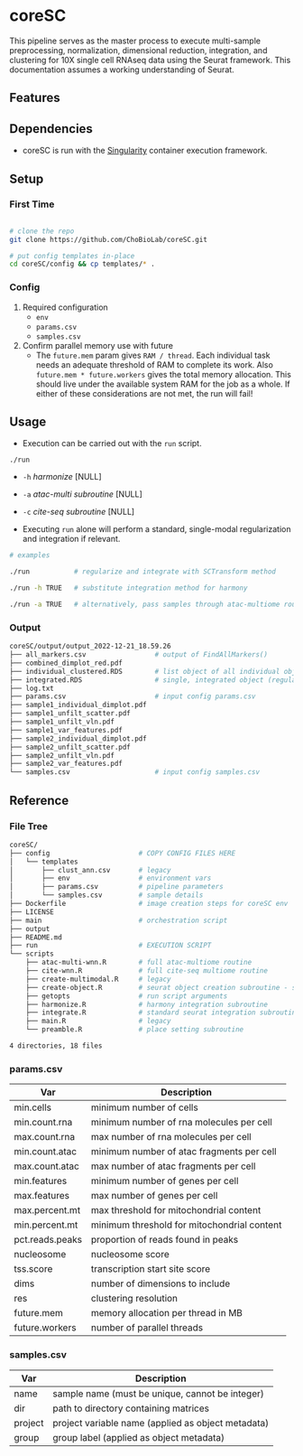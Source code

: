 # coreSC

This pipeline serves as the master process to execute multi-sample preprocessing, normalization, dimensional reduction, integration, and clustering for 10X single cell RNAseq data using the Seurat framework. This documentation assumes a working understanding of Seurat.

## Features

## Dependencies
- coreSC is run with the [Singularity](https://docs.sylabs.io/guides/3.0/user-guide/installation.html) container execution framework.

## Setup

### First Time
```sh

# clone the repo
git clone https://github.com/ChoBioLab/coreSC.git

# put config templates in-place
cd coreSC/config && cp templates/* .
```

### Config
1. Required configuration
    * `env`
    * `params.csv`
    * `samples.csv`
1. Confirm parallel memory use with future
    * The `future.mem` param gives `RAM / thread`. Each individual task needs an adequate threshold of RAM to complete its work. Also `future.mem * future.workers` gives the total memory allocation. This should live under the available system RAM for the job as a whole. If either of these considerations are not met, the run will fail!

## Usage
- Execution can be carried out with the `run` script.

`./run`
- `-h` *harmonize* [NULL]
- `-a` *atac-multi subroutine* [NULL]
- `-c` *cite-seq subroutine* [NULL]

- Executing `run` alone will perform a standard, single-modal regularization and integration if relevant.

```sh
# examples

./run           # regularize and integrate with SCTransform method

./run -h TRUE   # substitute integration method for harmony

./run -a TRUE   # alternatively, pass samples through atac-multiome routine
```

### Output
```sh
coreSC/output/output_2022-12-21_18.59.26
├── all_markers.csv                 # output of FindAllMarkers()
├── combined_dimplot_red.pdf
├── individual_clustered.RDS        # list object of all individual objects (regularized & clustered)
├── integrated.RDS                  # single, integrated object (regularized & clustered)
├── log.txt
├── params.csv                      # input config params.csv
├── sample1_individual_dimplot.pdf
├── sample1_unfilt_scatter.pdf
├── sample1_unfilt_vln.pdf
├── sample1_var_features.pdf
├── sample2_individual_dimplot.pdf
├── sample2_unfilt_scatter.pdf
├── sample2_unfilt_vln.pdf
├── sample2_var_features.pdf
└── samples.csv                     # input config samples.csv
```

## Reference

### File Tree
```sh
coreSC/
├── config                      # COPY CONFIG FILES HERE
│   └── templates
│       ├── clust_ann.csv       # legacy
│       ├── env                 # environment vars
│       ├── params.csv          # pipeline parameters
│       └── samples.csv         # sample details
├── Dockerfile                  # image creation steps for coreSC env
├── LICENSE
├── main                        # orchestration script
├── output
├── README.md
├── run                         # EXECUTION SCRIPT
└── scripts
    ├── atac-multi-wnn.R        # full atac-multiome routine
    ├── cite-wnn.R              # full cite-seq multiome routine
    ├── create-multimodal.R     # legacy
    ├── create-object.R         # seurat object creation subroutine - single modal
    ├── getopts                 # run script arguments
    ├── harmonize.R             # harmony integration subroutine
    ├── integrate.R             # standard seurat integration subroutine
    ├── main.R                  # legacy
    └── preamble.R              # place setting subroutine

4 directories, 18 files

```

### params.csv

| Var | Description |
| ----- | ----- |
| min.cells | minimum number of cells |
| min.count.rna | minimum number of rna molecules per cell |
| max.count.rna | max number of rna molecules per cell |
| min.count.atac | minimum number of atac fragments per cell |
| max.count.atac | max number of atac fragments per cell |
| min.features | minimum number of genes per cell |
| max.features | max number of genes per cell |
| max.percent.mt | max threshold for mitochondrial content |
| min.percent.mt | minimum threshold for mitochondrial content |
| pct.reads.peaks | proportion of reads found in peaks |
| nucleosome | nucleosome score |
| tss.score | transcription start site score |
| dims | number of dimensions to include |
| res | clustering resolution |
| future.mem | memory allocation per thread in MB |
| future.workers | number of parallel threads |

### samples.csv

| Var | Description |
| ----- | ----- |
| name | sample name (must be unique, cannot be integer) |
| dir | path to directory containing matrices |
| project | project variable name (applied as object metadata) |
| group | group label (applied as object metadata) |

